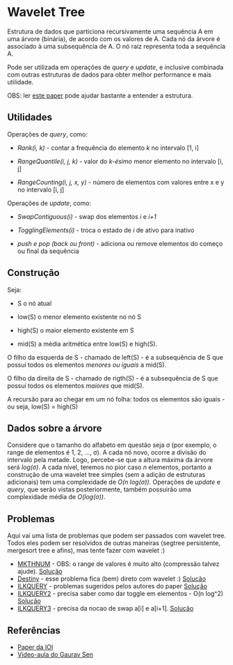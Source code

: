 # Wavelet Tree

Estrutura de dados que particiona recursivamente uma sequência A em uma árvore (binária), de acordo com os valores de A. Cada nó da árvore é associado à uma subsequência de A. O nó raíz representa toda a sequência A.

Pode ser utilizada em operações de *query* e *update*, e inclusive combinada com outras estruturas de dados para obter melhor performance e mais utilidade.

OBS: ler [este paper](https://users.dcc.uchile.cl/~jperez/papers/ioiconf16.pdf) pode ajudar bastante a entender a estrutura.

## Utilidades

Operações de *query*, como:

- *Rank(i, k)* - contar a frequência do elemento *k* no intervalo [1, i]

- *RangeQuantile(i, j, k)* - valor do *k-ésimo* menor elemento no intervalo [i, j]

- *RangeCounting(i, j, x, y)* - número de elementos com valores entre x e y no intervalo [i, j]

Operações de *update*, como:

- *SwapContiguous(i)* - swap dos elementos *i* e *i+1*

- *TogglingElements(i)* - troca o estado de *i* de ativo para inativo

- *push e pop (back ou front)* - adiciona ou remove elementos do começo ou final da sequência

## Construção

Seja:

- S o nó atual

- low(S) o menor elemento existente no nó S

- high(S) o maior elemento existente em S

- mid(S) a média aritmética entre low(S) e high(S).

O filho da esquerda de S - chamado de left(S) - é a subsequência de S que possui todos os elementos *menores ou iguais* a mid(S).

O filho da direita de S - chamado de rigth(S) - é a subsequência de S que possui todos os elementos *maiores* que mid(S).

A recursão para ao chegar em um nó folha: todos os elementos são iguais - ou seja, low(S) = high(S)

## Dados sobre a árvore

Considere que o tamanho do alfabeto em questão seja σ (por exemplo, o range de elementos é 1, 2, ..., σ). A cada nó novo, ocorre a divisão do intervalo pela metade. Logo, percebe-se que a altura máxima da árvore será *log(σ)*. A cada nível, teremos no pior caso *n* elementos, portanto a construção de uma wavelet tree simples (sem a adição de estruturas adicionais) tem uma complexidade de *O(n log(σ))*. Operações de *update* e *query*, que serão vistas posteriormente, também possuirão uma complexidade média de *O(log(σ))*.

## Problemas

Aqui vai uma lista de problemas que podem ser passados com wavelet tree. Todos eles podem ser resolvidos de outras maneiras (segtree persistente, mergesort tree e afins), mas tente fazer com wavelet :)

- [MKTHNUM](https://www.spoj.com/problems/MKTHNUM/) - OBS: o range de valores é muito alto (compressão talvez ajude). [Solução](https://ideone.com/sLdGYQ)
- [Destiny](https://codeforces.com/contest/840/problem/D) - esse problema fica (bem) direto com wavelet :) [Solução](https://codeforces.com/contest/840/submission/60193131)
- [ILKQUERY](https://www.spoj.com/problems/ILKQUERY/) - problemas sugeridos pelos autores do paper [Solução](https://ideone.com/VJtUTO)
- [ILKQUERY2](https://www.spoj.com/problems/ILKQUERY2/) - precisa saber como dar toggle em elementos - O(n log^2) [Solução](https://ideone.com/M6uwpr)
- [ILKQUERY3](https://www.spoj.com/problems/ILKQUERYIII/) - precisa da nocao de swap a[i] e a[i+1]. [Solução](https://ideone.com/BDDrk3)

## Referências

- [Paper da IOI](https://users.dcc.uchile.cl/~jperez/papers/ioiconf16.pdf)
- [Video-aula do Gaurav Sen](https://www.youtube.com/watch?v=CybAgVF-MMc)